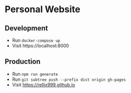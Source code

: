 # Personal Website

## Development
- Run `docker-compose up`
- Visit https://localhost:8000

## Production
- Run `npm run generate`
- Run `git subtree push --prefix dist origin gh-pages`
- Visit https://rellix999.github.io
